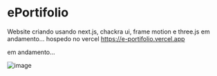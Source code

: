 # ePortifolio
Website criando usando next.js, chackra ui, frame motion e three.js
em andamento...
hospedo no vercel
https://e-portifolio.vercel.app

em andamento...

![image](https://user-images.githubusercontent.com/40494912/152245882-43fb740c-0aa2-43be-afce-da3fbf816dc1.png)
